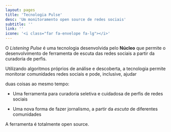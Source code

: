 ```yaml
---
layout: pages
title: 'Tecnologia Pulse'
desc: 'Um monitoramento open source de redes sociais'
subtitle: ''
link: ''
icone: '<i class="far fa-envelope fa-lg"></i>'
---
```


O *Listening Pulse* é uma tecnologia desenvolvida pelo **Núcleo** que permite o desenvolvimento de ferramenta de escuta das redes sociais a partir da curadoria de perfis.

Utilizando algoritmos próprios de análise e descoberta, a tecnologia permite monitorar comunidades redes sociais e pode, inclusive, ajudar 


duas coisas ao mesmo tempo:

- Uma ferramenta para curadoria seletiva e cuidadosa de perfis de redes sociais

- Uma nova forma de fazer jornalismo, a partir da _escuta_ de diferentes comunidades

A ferramenta é totalmente open source.
